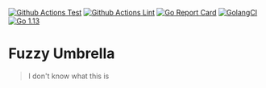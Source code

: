 [![Github Actions Test](https://github.com/bramalho/fuzzy-umbrella/workflows/Test/badge.svg)](https://github.com/bramalho/fuzzy-umbrella/actions)
[![Github Actions Lint](https://github.com/bramalho/fuzzy-umbrella/workflows/Lint/badge.svg)](https://github.com/bramalho/fuzzy-umbrella/actions)
[![Go Report Card](https://goreportcard.com/badge/github.com/bramalho/fuzzy-umbrella)](https://goreportcard.com/report/github.com/bramalho/fuzzy-umbrella)
[![GolangCI](https://golangci.com/badges/github.com/bramalho/fuzzy-umbrella.svg)](https://golangci.com/r/github.com/bramalho/fuzzy-umbrella)
[![Go 1.13](https://img.shields.io/badge/go-1.13-9cf.svg)](https://golang.org/dl/)


# Fuzzy Umbrella

> I don't know what this is
